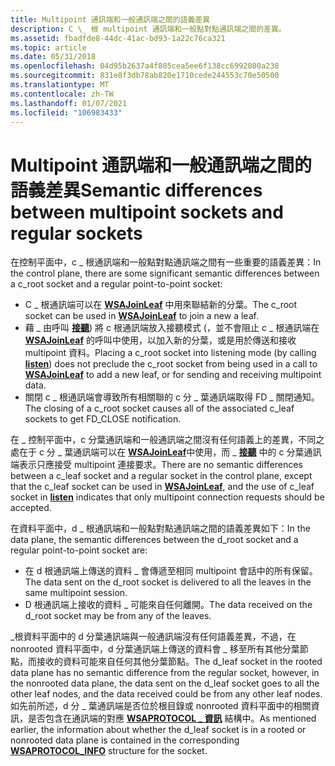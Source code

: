 ```yaml
---
title: Multipoint 通訊端和一般通訊端之間的語義差異
description: C \_ 根 multipoint 通訊端和一般點對點通訊端之間的差異。
ms.assetid: fbadfde8-44dc-41ac-bd93-1a22c76ca321
ms.topic: article
ms.date: 05/31/2018
ms.openlocfilehash: 04d95b2637a4f805cea5ee6f138cc6992080a238
ms.sourcegitcommit: 831e8f3db78ab820e1710cede244553c70e50500
ms.translationtype: MT
ms.contentlocale: zh-TW
ms.lasthandoff: 01/07/2021
ms.locfileid: "106983433"
---
```

# <a name="semantic-differences-between-multipoint-sockets-and-regular-sockets"></a><span data-ttu-id="6aaab-103">Multipoint 通訊端和一般通訊端之間的語義差異</span><span class="sxs-lookup"><span data-stu-id="6aaab-103">Semantic differences between multipoint sockets and regular sockets</span></span>

<span data-ttu-id="6aaab-104">在控制平面中，c \_ 根通訊端和一般點對點通訊端之間有一些重要的語義差異：</span><span class="sxs-lookup"><span data-stu-id="6aaab-104">In the control plane, there are some significant semantic differences between a c\_root socket and a regular point-to-point socket:</span></span>

-   <span data-ttu-id="6aaab-105">C \_ 根通訊端可以在 [**WSAJoinLeaf**](/windows/desktop/api/Winsock2/nf-winsock2-wsajoinleaf) 中用來聯結新的分葉。</span><span class="sxs-lookup"><span data-stu-id="6aaab-105">The c\_root socket can be used in [**WSAJoinLeaf**](/windows/desktop/api/Winsock2/nf-winsock2-wsajoinleaf) to join a new a leaf.</span></span>
-   <span data-ttu-id="6aaab-106">藉 \_ 由呼叫 [**接聽**](/windows/desktop/api/Winsock2/nf-winsock2-listen)) 將 c 根通訊端放入接聽模式 (，並不會阻止 c \_ 根通訊端在 [**WSAJoinLeaf**](/windows/desktop/api/Winsock2/nf-winsock2-wsajoinleaf) 的呼叫中使用，以加入新的分葉，或是用於傳送和接收 multipoint 資料。</span><span class="sxs-lookup"><span data-stu-id="6aaab-106">Placing a c\_root socket into listening mode (by calling [**listen**](/windows/desktop/api/Winsock2/nf-winsock2-listen)) does not preclude the c\_root socket from being used in a call to [**WSAJoinLeaf**](/windows/desktop/api/Winsock2/nf-winsock2-wsajoinleaf) to add a new leaf, or for sending and receiving multipoint data.</span></span>
-   <span data-ttu-id="6aaab-107">關閉 c \_ 根通訊端會導致所有相關聯的 c 分 \_ 葉通訊端取得 FD \_ 關閉通知。</span><span class="sxs-lookup"><span data-stu-id="6aaab-107">The closing of a c\_root socket causes all of the associated c\_leaf sockets to get FD\_CLOSE notification.</span></span>

<span data-ttu-id="6aaab-108">在 \_ 控制平面中，c 分葉通訊端和一般通訊端之間沒有任何語義上的差異，不同之處在于 c 分 \_ 葉通訊端可以在 [**WSAJoinLeaf**](/windows/desktop/api/Winsock2/nf-winsock2-wsajoinleaf)中使用，而 \_ [**接聽**](/windows/desktop/api/Winsock2/nf-winsock2-listen) 中的 c 分葉通訊端表示只應接受 multipoint 連接要求。</span><span class="sxs-lookup"><span data-stu-id="6aaab-108">There are no semantic differences between a c\_leaf socket and a regular socket in the control plane, except that the c\_leaf socket can be used in [**WSAJoinLeaf**](/windows/desktop/api/Winsock2/nf-winsock2-wsajoinleaf), and the use of c\_leaf socket in [**listen**](/windows/desktop/api/Winsock2/nf-winsock2-listen) indicates that only multipoint connection requests should be accepted.</span></span>

<span data-ttu-id="6aaab-109">在資料平面中，d \_ 根通訊端和一般點對點通訊端之間的語義差異如下：</span><span class="sxs-lookup"><span data-stu-id="6aaab-109">In the data plane, the semantic differences between the d\_root socket and a regular point-to-point socket are:</span></span>

-   <span data-ttu-id="6aaab-110">在 d 根通訊端上傳送的資料 \_ 會傳遞至相同 multipoint 會話中的所有保留。</span><span class="sxs-lookup"><span data-stu-id="6aaab-110">The data sent on the d\_root socket is delivered to all the leaves in the same multipoint session.</span></span>
-   <span data-ttu-id="6aaab-111">D 根通訊端上接收的資料 \_ 可能來自任何離開。</span><span class="sxs-lookup"><span data-stu-id="6aaab-111">The data received on the d\_root socket may be from any of the leaves.</span></span>

<span data-ttu-id="6aaab-112">\_根資料平面中的 d 分葉通訊端與一般通訊端沒有任何語義差異，不過，在 nonrooted 資料平面中，d 分葉通訊端上傳送的資料會 \_ 移至所有其他分葉節點，而接收的資料可能來自任何其他分葉節點。</span><span class="sxs-lookup"><span data-stu-id="6aaab-112">The d\_leaf socket in the rooted data plane has no semantic difference from the regular socket, however, in the nonrooted data plane, the data sent on the d\_leaf socket goes to all the other leaf nodes, and the data received could be from any other leaf nodes.</span></span> <span data-ttu-id="6aaab-113">如先前所述，d 分 \_ 葉通訊端是否位於根目錄或 nonrooted 資料平面中的相關資訊，是否包含在通訊端的對應 [**WSAPROTOCOL \_ 資訊**](/windows/win32/api/winsock2/ns-winsock2-wsaprotocol_infoa) 結構中。</span><span class="sxs-lookup"><span data-stu-id="6aaab-113">As mentioned earlier, the information about whether the d\_leaf socket is in a rooted or nonrooted data plane is contained in the corresponding [**WSAPROTOCOL\_INFO**](/windows/win32/api/winsock2/ns-winsock2-wsaprotocol_infoa) structure for the socket.</span></span>

 

 

